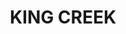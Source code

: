 ---
lastmod: '2025-04-06T06:05:20+00:00'
latitude: -31.49239677
layout: suburb
longitude: 152.756541
postcode: '2446'
state: NSW
title: KING CREEK
url: /nsw/king-creek/
---